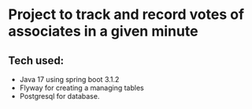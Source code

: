 # Project to track and record votes of associates in a given minute

## Tech used:
* Java 17 using spring boot 3.1.2
* Flyway for creating a managing tables
* Postgresql for database.